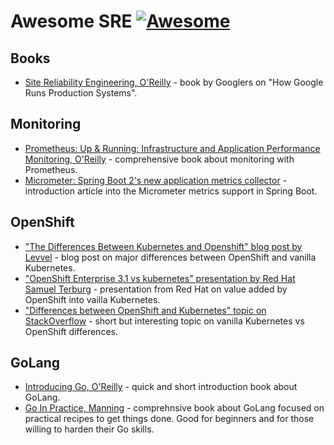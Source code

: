 # Awesome SRE [![Awesome](https://cdn.rawgit.com/sindresorhus/awesome/d7305f38d29fed78fa85652e3a63e154dd8e8829/media/badge.svg)](https://github.com/sindresorhus/awesome)

## Books
- [Site Reliability Engineering, O'Reilly](https://www.amazon.com/Site-Reliability-Engineering-Production-Systems/dp/149192912X) - book by Googlers on "How Google Runs Production Systems".

## Monitoring

- [Prometheus: Up & Running: Infrastructure and Application Performance Monitoring, O'Reilly](https://www.amazon.com/Prometheus-Infrastructure-Application-Performance-Monitoring/dp/1492034142) - comprehensive book about monitoring with Prometheus.
- [Micrometer: Spring Boot 2's new application metrics collector](https://spring.io/blog/2018/03/16/micrometer-spring-boot-2-s-new-application-metrics-collector) - introduction article into the Micrometer metrics support in Spring Boot.

## OpenShift

- ["The Differences Between Kubernetes and Openshift" blog post by Levvel](https://medium.com/levvel-consulting/the-differences-between-kubernetes-and-openshift-ae778059a90e) - blog post on major differences between OpenShift and vanilla Kubernetes.
- ["OpenShift Enterprise 3.1 vs kubernetes" presentation by Red Hat Samuel Terburg](https://www.slideshare.net/SamuelTerburg/openshift-enterprise-31-vs-kubernetes) - presentation from Red Hat on value added by OpenShift into vailla Kubernetes.
- ["Differences between OpenShift and Kubernetes" topic on StackOverflow](https://stackoverflow.com/questions/42678061/differences-between-openshift-and-kubernetes) - short but interesting topic on vanilla Kubernetes vs OpenShift differences.

## GoLang

- [Introducing Go, O'Reilly](https://www.amazon.com/Introducing-Go-Reliable-Scalable-Programs/dp/1491941952) - quick and short introduction book about GoLang.
- [Go In Practice, Manning](https://www.amazon.com/Go-Practice-Techniques-Matt-Butcher/dp/1633430073) - comprehnsive book about GoLang focused on practical recipes to get things done. Good for beginners and for those willing to harden their Go skills.
